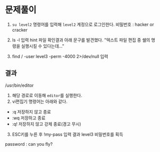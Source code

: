 # 문제풀이

1. `su level2` 명령어를 입력해 `level2` 계정으로 로그인한다.
   비밀번호 : hacker or cracker

2. ls -l 입력
   hint 파일 확인결과 아래 문구를 발견했다.
   "텍스트 파일 편집 중 쉘의 명령을 실행시킬 수 있다는데..."

3. find / -user level3 -perm -4000 2>/dev/null 입력

## 결과

/usr/bin/editor

1. 해당 경로로 이동해 `editor`를 실행한다.
2. vi편집기 명령어는 아래와 같다.

- :q 저장하지 않고 종료
- :wq 저장하고 종료
- :q! 저장하지 않고 강제 종료(경고 무시)

3. ESC키를 누른 후 !my-pass 입력 결과 level3 비밀번호를 획득

password : can you fly?
